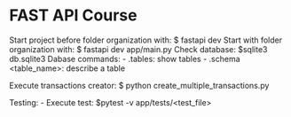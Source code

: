 # FAST API Course

Start project before folder organization with: $ fastapi dev
Start with folder organization with: $ fastapi dev app/main.py
Check database: $sqlite3 db.sqlite3
Dabase commands: 
    - .tables: show tables
    - .schema <table_name>: describe a table


Execute transactions creator: $ python create_multiple_transactions.py

Testing:
    - Execute test: $pytest -v app/tests/<test_file>